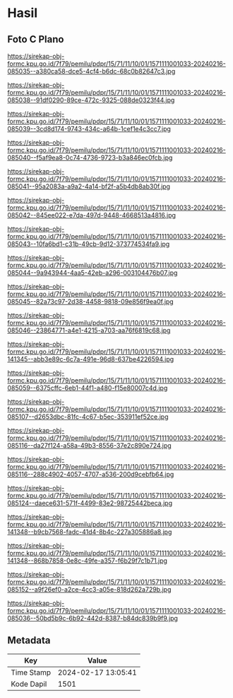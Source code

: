 # Hasil

## Foto C Plano

https://sirekap-obj-formc.kpu.go.id/7f79/pemilu/pdpr/15/71/11/10/01/1571111001033-20240216-085035--a380ca58-dce5-4cf4-b6dc-68c0b82647c3.jpg

https://sirekap-obj-formc.kpu.go.id/7f79/pemilu/pdpr/15/71/11/10/01/1571111001033-20240216-085038--91df0290-89ce-472c-9325-088de0323f44.jpg

https://sirekap-obj-formc.kpu.go.id/7f79/pemilu/pdpr/15/71/11/10/01/1571111001033-20240216-085039--3cd8d174-9743-434c-a64b-1cef1e4c3cc7.jpg

https://sirekap-obj-formc.kpu.go.id/7f79/pemilu/pdpr/15/71/11/10/01/1571111001033-20240216-085040--f5af9ea8-0c74-4736-9723-b3a846ec0fcb.jpg

https://sirekap-obj-formc.kpu.go.id/7f79/pemilu/pdpr/15/71/11/10/01/1571111001033-20240216-085041--95a2083a-a9a2-4a14-bf2f-a5b4db8ab30f.jpg

https://sirekap-obj-formc.kpu.go.id/7f79/pemilu/pdpr/15/71/11/10/01/1571111001033-20240216-085042--845ee022-e7da-497d-9448-4668513a4816.jpg

https://sirekap-obj-formc.kpu.go.id/7f79/pemilu/pdpr/15/71/11/10/01/1571111001033-20240216-085043--10fa6bd1-c31b-49cb-9d12-373774534fa9.jpg

https://sirekap-obj-formc.kpu.go.id/7f79/pemilu/pdpr/15/71/11/10/01/1571111001033-20240216-085044--9a943944-4aa5-42eb-a296-003104476b07.jpg

https://sirekap-obj-formc.kpu.go.id/7f79/pemilu/pdpr/15/71/11/10/01/1571111001033-20240216-085045--82a73c97-2d38-4458-9818-09e856f9ea0f.jpg

https://sirekap-obj-formc.kpu.go.id/7f79/pemilu/pdpr/15/71/11/10/01/1571111001033-20240216-085046--23864771-a4e1-4215-a703-aa76f6819c68.jpg

https://sirekap-obj-formc.kpu.go.id/7f79/pemilu/pdpr/15/71/11/10/01/1571111001033-20240216-141345--abb3e89c-6c7a-491e-96d8-637be4226594.jpg

https://sirekap-obj-formc.kpu.go.id/7f79/pemilu/pdpr/15/71/11/10/01/1571111001033-20240216-085059--6375cffc-6eb1-44f1-a480-f15e80007c4d.jpg

https://sirekap-obj-formc.kpu.go.id/7f79/pemilu/pdpr/15/71/11/10/01/1571111001033-20240216-085107--d2653dbc-81fc-4c67-b5ec-353911ef52ce.jpg

https://sirekap-obj-formc.kpu.go.id/7f79/pemilu/pdpr/15/71/11/10/01/1571111001033-20240216-085116--da27f124-a58a-49b3-8556-37e2c890e724.jpg

https://sirekap-obj-formc.kpu.go.id/7f79/pemilu/pdpr/15/71/11/10/01/1571111001033-20240216-085116--288c4902-4057-4707-a536-200d9cebfb64.jpg

https://sirekap-obj-formc.kpu.go.id/7f79/pemilu/pdpr/15/71/11/10/01/1571111001033-20240216-085124--daece631-571f-4499-83e2-98725442beca.jpg

https://sirekap-obj-formc.kpu.go.id/7f79/pemilu/pdpr/15/71/11/10/01/1571111001033-20240216-141348--b9cb7568-fadc-41d4-8b4c-227a305886a8.jpg

https://sirekap-obj-formc.kpu.go.id/7f79/pemilu/pdpr/15/71/11/10/01/1571111001033-20240216-141348--868b7858-0e8c-49fe-a357-f6b29f7c1b71.jpg

https://sirekap-obj-formc.kpu.go.id/7f79/pemilu/pdpr/15/71/11/10/01/1571111001033-20240216-085152--a9f26ef0-a2ce-4cc3-a05e-818d262a729b.jpg

https://sirekap-obj-formc.kpu.go.id/7f79/pemilu/pdpr/15/71/11/10/01/1571111001033-20240216-085036--50bd5b9c-6b92-442d-8387-b84dc839b9f9.jpg


## Metadata

| Key        | Value               |
| ---------- | ------------------- |
| Time Stamp | 2024-02-17 13:05:41 |
| Kode Dapil | 1501                |



